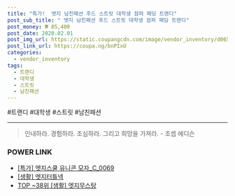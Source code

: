 ```yaml
--- 
title: "특가!  엣지 남친패션 후드 스트릿 대학생 점퍼 패딩 트랜디" 
post_sub_title: " 엣지 남친패션 후드 스트릿 대학생 점퍼 패딩 트랜디" 
post_money: ₩ 85,400 
post_date: 2020.02.01 
post_img_url: https://static.coupangcdn.com/image/vendor_inventory/d065/4434af47d819315c35889d2d1d7166c818e3bef05714e3d22d3e3c8939aa.jpg 
post_link_url: https://coupa.ng/bnPIxU 
categories: 
  - vendor_inventory 
tags: 
  - 트랜디 
  - 대학생 
  - 스트릿 
  - 남친패션 
--- 
```

  #트랜디 #대학생 #스트릿 #남친패션 
<hr> 

> 인내하라. 경험하라. 조심하라. 그리고 희망을 가져라. - 조셉 에디슨 


### POWER LINK

* <a href="https://blog.naver.com/santokki14/221789812966" target="_blank">[특가] 엣지스쿨 유니콘 모자_C_0069</a>
* <a href="https://blog.naver.com/fasyy4321/221759185202" target="_blank"> [생활] 엣지터틀넥  </a>
* <a href="https://blog.naver.com/fasyy4321/221783980803" target="_blank"> TOP ~38위 [생활] 엣지무스탕</a>
